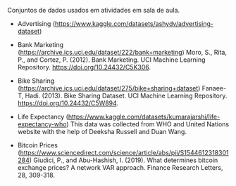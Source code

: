 Conjuntos de dados usados em atividades em sala de aula.

- Advertising (https://www.kaggle.com/datasets/ashydv/advertising-dataset)
 
- Bank Marketing (https://archive.ics.uci.edu/dataset/222/bank+marketing)
Moro, S., Rita, P., and Cortez, P. (2012). Bank Marketing. UCI Machine Learning Repository. https://doi.org/10.24432/C5K306.

- Bike Sharing (https://archive.ics.uci.edu/dataset/275/bike+sharing+dataset)
Fanaee-T, Hadi. (2013). Bike Sharing Dataset. UCI Machine Learning Repository. https://doi.org/10.24432/C5W894.

- Life Expectancy (https://www.kaggle.com/datasets/kumarajarshi/life-expectancy-who)
This data was collected from WHO and United Nations website with the help of Deeksha Russell and Duan Wang.

- Bitcoin Prices (https://www.sciencedirect.com/science/article/abs/pii/S1544612318301284)
Giudici, P., and Abu-Hashish, I. (2019). What determines bitcoin exchange prices? A network VAR approach. Finance Research Letters, 28, 309-318.



